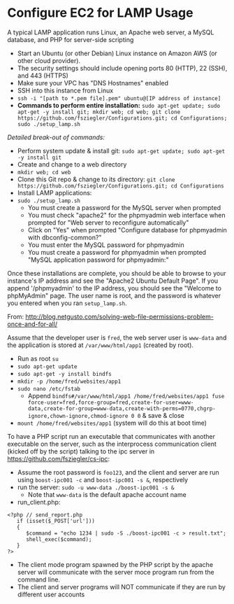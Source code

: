 Configure EC2 for LAMP Usage
============================

A typical LAMP application runs Linux, an Apache web server, a MySQL database, and PHP for server-side scripting
 * Start an Ubuntu (or other Debian) Linux instance on Amazon AWS (or other cloud provider).
  * The security settings should include opening ports 80 (HTTP), 22 (SSH), and 443 (HTTPS)
  * Make sure your VPC has "DNS Hostnames" enabled
 * SSH into this instance from Linux
  * `ssh -i "[path to *.pem file].pem" ubuntu@[IP address of instance]`
 * **Commands to perform entire installation:** `sudo apt-get update; sudo apt-get -y install git; mkdir web; cd web; git clone https://github.com/fsziegler/Configurations.git; cd Configurations; sudo ./setup_lamp.sh
`

_Detailed break-out of commands:_
 * Perform system update & install git: `sudo apt-get update; sudo apt-get -y install git`
 * Create and change to a web directory
  * `mkdir web; cd web`
 * Clone this Git repo & change to its directory: `git clone https://github.com/fsziegler/Configurations.git; cd Configurations`
 * Install LAMP applications:
  * `sudo ./setup_lamp.sh`
    * You must create a password for the MySQL server when prompted
    * You must check "apache2" for the phpmyadmin web interface when prompted for "Web server to reconfigure automatically"
    * Click on "Yes" when prompted "Configure database for phpmyadmin with dbconfig-common?"
    * You must enter the MySQL password for phpmyadmin
    * You must create a password for phpmyadmin when prompted "MySQL application password for phpmyadmin:"

Once these installations are complete, you should be able to browse to your instance's IP address and see the "Apache2 Ubuntu Default Page". If you append '/phpmyadmin' to the IP address, you should see the "Welcome to phpMyAdmin" page. The user name is root, and the password is whatever you entered when you ran `setup_lamp.sh`.
 
From: http://blog.netgusto.com/solving-web-file-permissions-problem-once-and-for-all/

Assume that the developer user is `fred`, the web server user is `www-data` and the application is stored at `/var/www/html/app1` (created by root).
 * Run as root `su`
 * `sudo apt-get update`
 * `sudo apt-get -y install bindfs`
 * `mkdir -p /home/fred/websites/app1`
 * `sudo nano /etc/fstab`
   * Append `bindfs#/var/www/html/app1 /home/fred/websites/app1 fuse force-user=fred,force-group=fred,create-for-user=www-data,create-for-group=www-data,create-with-perms=0770,chgrp-ignore,chown-ignore,chmod-ignore 0 0` & save & close
 * `mount /home/fred/websites/app1` (system will do this at boot time)

To have a PHP script run an executable that communicates with another executable on the server, such as the interprocess communication client (kicked off by the script) talking to the ipc server in https://github.com/fsziegler/cs-ipc:
 * Assume the root password is `foo123`, and the client and server are run using `boost-ipc001 -c` and `boost-ipc001 -s &`, respectively
 * run the server: `sudo -u www-data ./boost-ipc001 -s &`
   * Note that `www-data` is the default apache account name
 * run_client.php:
```
<?php // send_report.php
   if (isset($_POST['url']))
   {
      $command = "echo 1234 | sudo -S ./boost-ipc001 -c > result.txt";
      shell_exec($command);
   }
?>
```
   * The client mode program spawned by the PHP script by the apache server will communicate with the server moce program run from the command line.
   * The client and server programs will NOT communicate if they are run by different user accounts
